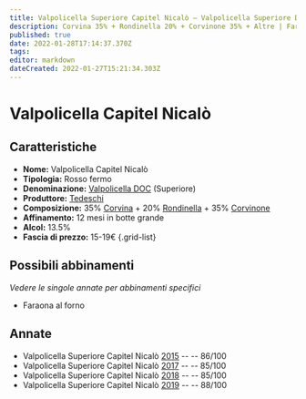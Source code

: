 ```yaml
---
title: Valpolicella Superiore Capitel Nicalò – Valpolicella Superiore DOCG – Tedeschi – Veneto (IT) – 15-19€ – 3★
description: Corvina 35% + Rondinella 20% + Corvinone 35% + Altre | Faraona al forno
published: true
date: 2022-01-28T17:14:37.370Z
tags: 
editor: markdown
dateCreated: 2022-01-27T15:21:34.303Z
---
```


# Valpolicella Capitel Nicalò

## Caratteristiche
- **Nome:** <span class="nome">Valpolicella Capitel Nicalò</span>
- **Tipologia:** Rosso fermo
- **Denominazione:** <span class="denominazione">[Valpolicella DOC](/denominazioni/Italia/Veneto/DOC/Valpolicella) (Superiore)</span>
- **Produttore:** <span class="cantina">[Tedeschi](/produttori/Italia/Veneto/Tedeschi)</span> 
- **Composizione:** 35% [Corvina](/vitigni/Italia/corvina) + 20% [Rondinella](/vitigni/Italia/rondinella) + 35% [Corvinone](/vitigni/Italia/corvinone)
- **Affinamento:** 12 mesi in botte grande
- **Alcol:** 13.5%
- **Fascia di prezzo:** 15-19€
{.grid-list}

## Possibili abbinamenti
*Vedere le singole annate per abbinamenti specifici*

- Faraona al forno

## Annate
- Valpolicella Superiore Capitel Nicalò [2015](vini/Italia/Veneto/Tedeschi/Valpolicella-Superiore-Capitel-Nicalo/2015) -- <span class="star-3"></span> -- 86/100
- Valpolicella Superiore Capitel Nicalò [2017](vini/Italia/Veneto/Tedeschi/Valpolicella-Superiore-Capitel-Nicalo/2017) -- <span class="star-3"></span> -- 85/100
- Valpolicella Superiore Capitel Nicalò [2018](vini/Italia/Veneto/Tedeschi/Valpolicella-Superiore-Capitel-Nicalo/2018) -- <span class="star-3"></span> -- 85/100
- Valpolicella Superiore Capitel Nicalò [2019](vini/Italia/Veneto/Tedeschi/Valpolicella-Superiore-Capitel-Nicalo/2019) -- <span class="star-3"></span> -- 88/100

